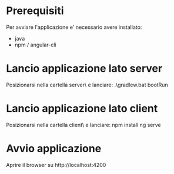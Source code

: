 # Prerequisiti
Per avviare l'applicazione e' necessario avere installato:
 * java
 * npm / angular-cli

# Lancio applicazione lato server
Posizionarsi nella cartella server\ e lanciare:
.\gradlew.bat bootRun

# Lancio applicazione lato client
Posizionarsi nella cartella client\ e lanciare:
npm install
ng serve

# Avvio applicazione
Aprire il browser su http://localhost:4200
